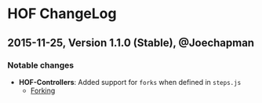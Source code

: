 # HOF ChangeLog

## 2015-11-25, Version 1.1.0 (Stable), @Joechapman

### Notable changes

* **HOF-Controllers**: Added support for `forks` when defined in `steps.js`
  - [Forking](https://github.com/UKHomeOffice/hof-controllers#handles-journey-forking)
